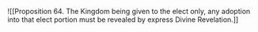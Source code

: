 ![[Proposition 64. The Kingdom being given to the elect only, any adoption into that elect portion must be revealed by express Divine Revelation.]]